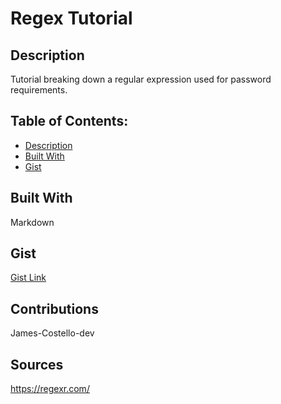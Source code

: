 # Regex Tutorial

## Description
Tutorial breaking down a regular expression used for password requirements.

## Table of Contents:
* [Description](#description)
* [Built With](#built-with)
* [Gist](#gist)

## Built With
Markdown

## Gist
[Gist Link](https://gist.github.com/JamesCostello-dev/be23e69b7b8cc5dbb507e7c61fbb94f2)

## Contributions
James-Costello-dev

## Sources
https://regexr.com/
